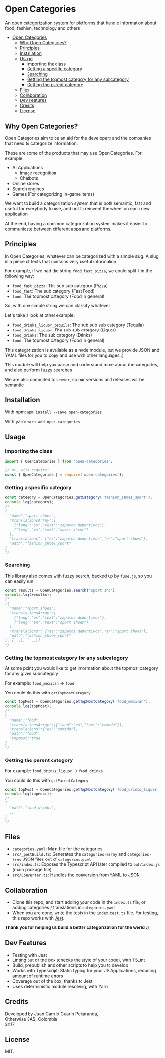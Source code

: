 # Open Categories

An open categorization system for platforms that handle information about food, fashion, technology and others

<!-- TOC -->

- [Open Categories](#open-categories)
  - [Why Open Categories?](#why-open-categories)
  - [Principles](#principles)
  - [Installation](#installation)
  - [Usage](#usage)
    - [Importing the class](#importing-the-class)
    - [Getting a specific category](#getting-a-specific-category)
    - [Searching](#searching)
    - [Getting the topmost category for any subcategory](#getting-the-topmost-category-for-any-subcategory)
    - [Getting the parent category](#getting-the-parent-category)
  - [Files](#files)
  - [Collaboration](#collaboration)
  - [Dev Features](#dev-features)
  - [Credits](#credits)
  - [License](#license)

<!-- /TOC -->

## Why Open Categories?

Open Categories aim to be an aid for the developers and the companies that need to categorize information.

These are some of the products that may use Open Categories. For example:
  - AI Applications
    - Image recognition
    - Chatbots
  - Online stores
  - Search engines
  - Games (For categorizing in-game items)

We want to build a categorization system that is both semantic, fast and useful for everybody to use, and not to reinvent the wheel on each new application.

At the end, having a common categorization system makes it easier to communicate between different apps and platforms.

## Principles

In Open Categories, whatever can be categorized with a simple slug. A slug is a piece of texts that contains very useful information.

For example, if we had the string `food_fast_pizza`, we could split it in the following way:
- `food_fast_pizza`: The sub sub category (Pizza)
- `food_fast`: The sub category (Fast Food)
- `food`: The topmost category (Food in general)

So, with one simple string we can classify whatever.

Let's take a look at other example: 
- `food_drinks_liquor_tequila`: The sub sub sub category (Tequila)
- `food_drinks_liquor`: The sub sub category (Liquor)
- `food_drinks`: The sub category (Drinks)
- `food`: The topmost category (Food in general)

This categorization is available as a node module, but we provide JSON and YAML files for you to copy and use with other languages :)

This module will help you parse and understand more about the categories, and also perform fuzzy searches

We are also commited to `semver`, so our versions and releases will be semantic 

## Installation
With npm: 
`npm install --save open-categories`

With yarn:
`yarn add open-categories`

## Usage

### Importing the class
```js
import { OpenCategories } from 'open-categories';

// or, with require:
const { OpenCategories } = require('open-categories');
```

### Getting a specific category

```js
const category = OpenCategories.getCategory('fashion_shoes_sport');
console.log(category); 
/*
{
  "name":"sport shoes",
  "translationsArray":[
    {"lang":"es","text":"zapatos deportivos"},
    {"lang":"en","text":"sport shoes"}
  ],
  "translations": {"es":"zapatos deportivos","en":"sport shoes"},
  "path":"fashion_shoes_sport"
}
*/
```

### Searching

This library also comes with fuzzy search, backed up by `fuse.js`, so you can easily run:

```js
const results = OpenCategories.search('sport sho');
console.log(results); 
/*
[{
  "name":"sport shoes",
  "translationsArray":[
    {"lang":"es","text":"zapatos deportivos"},
    {"lang":"en","text":"sport shoes"}
  ],
  "translations": {"es":"zapatos deportivos","en":"sport shoes"},
  "path":"fashion_shoes_sport"
}, {...}, {...}]
*/
```

### Getting the topmost category for any subcategory 

At some point you would like to get information about the topmost category for any given subcategory

For example: `food_mexican` -> `food`

You could do this with `getTopMostCategory`

```js
const topMost = OpenCategories.getTopMostCategory('food_mexican');
console.log(topMost);
/*
{
  "name":"food",
  "translationsArray":[{"lang":"es","text":"comida"}],
  "translations":{"es":"comida"},
  "path":"food",
  "topmost":true
}
*/
```

### Getting the parent category

For example: `food_drinks_liquor` -> `food_drinks`

You could do this with `getParentCategory`

```js
const topMost = OpenCategories.getTopMostCategory('food_drinks_liquor');
console.log(topMost);
/*
{
  "path":"food_drinks",
  ...
}
*/
```


## Files
- `categories.yaml`: Main file for the categories
- `src/_postBuild.ts`: Generates the `categories-array` and `categories-tree` JSON files out of `categories.yaml`
- `src/index.ts`: Exposes the Typescript API later compiled to `out/index.js` (main package file)
- `src/Converter.ts`: Handles the conversion from YAML to JSON

## Collaboration

- Clone this repo, and start adding your code in the `index.ts` file, or adding categories / translations in `categories.yaml`
- When you are done, write the tests in the `index.test.ts` file. For testing, this repo works with [Jest](https://facebook.github.io/jest/).

**Thank you for helping us build a better categorization for the world :)**

## Dev Features
* Testing with Jest
* Linting out of the box (checks the style of your code), with TSLint
* Build, prepublish and other scripts to help you to develop
* Works with Typescript: Static typing for your JS Applications, reducing amount of runtime errors
* Coverage out of the box, thanks to Jest
* Uses deterministic module resolving, with Yarn

## Credits

Developed by Juan Camilo Guarín Peñaranda,  
Otherwise SAS, Colombia  
2017

## License 

MIT.